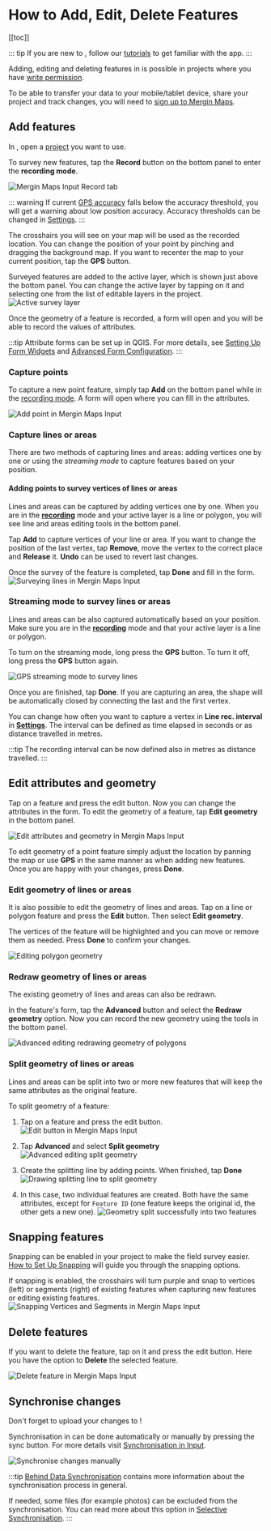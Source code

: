 # How to Add, Edit, Delete Features

[[toc]]

::: tip
If you are new to <MobileAppName />, follow our [tutorials](../tutorials/capturing-first-data/) to get familiar with the app.
:::

Adding, editing and deleting features in <MobileAppName /> is possible in <MainPlatformNameLink /> projects where you have [write permission](../manage/permissions/).

To be able to transfer your data to your mobile/tablet device, share your project and track changes, you will need to [sign up to Mergin Maps](../setup/sign-up-to-mergin-maps/).

## Add features
In <MobileAppName />, open a [project](./input_ui/#projects) you want to use.

To survey new features, tap the **Record** button on the bottom panel to enter the **recording mode**.

![Mergin Maps Input Record tab](./input-record.jpg "Mergin Maps Input Record tab") 

::: warning
If current [GPS accuracy](./gps_accuracy/) falls below the accuracy threshold, you will get a warning about low position accuracy. Accuracy thresholds can be changed in [Settings](./input_ui/#gps-settings).
:::

The crosshairs you will see on your map will be used as the recorded location. You can change the position of your point by pinching and dragging the background map. If you want to recenter the map to your current position, tap the **GPS** button.

Surveyed features are added to the active layer, which is shown just above the bottom panel. You can change the active layer by tapping on it and selecting one from the list of editable layers in the project.
![Active survey layer](./input-active-layer.jpg "Active survey layer")

Once the geometry of a feature is recorded, a form will open and you will be able to record the values of attributes. 

:::tip
Attribute forms can be set up in QGIS. For more details, see [Setting Up Form Widgets](../layer/settingup_forms/) and [Advanced Form Configuration](../layer/settingup_forms_settings/).
:::

### Capture points
To capture a new point feature, simply tap **Add** on the bottom panel while in the [recording mode](#add-features). A form will open where you can fill in the attributes.

![Add point in Mergin Maps Input](./input-add-point.jpg "Add point in Mergin Maps Input")

### Capture lines or areas
There are two methods of capturing lines and areas: adding vertices one by one or using the *streaming mode* to capture features based on your position.

#### Adding points to survey vertices of lines or areas
Lines and areas can be captured by adding vertices one by one. When you are in the [**recording**](#add-features) mode and your active layer is a line or polygon, you will see line and areas editing tools in the bottom panel.

Tap **Add** to capture vertices of your line or area. If you want to change the position of the last vertex, tap **Remove**, move the vertex to the correct place and  **Release** it. **Undo** can be used to revert last changes.

Once the survey of the feature is completed, tap **Done** and fill in the form.
![Surveying lines in Mergin Maps Input](./input-capture-line.jpg "Surveying lines in Mergin Maps Input")

### Streaming mode to survey lines or areas
Lines and areas can be also captured automatically based on your position. Make sure you are in the [**recording**](#add-features) mode and that your active layer is a line or polygon.

To turn on the streaming mode, long press the **GPS** button. To turn it off, long press the **GPS** button again.

![GPS streaming mode to survey lines](./input-streaming-line.jpg "GPS streaming mode to survey lines")

Once you are finished, tap **Done**. If you are capturing an area, the shape will be automatically closed by connecting the last and the first vertex.

You can change how often you want to capture a vertex in **Line rec. interval** in [**Settings**](./input_ui/#streaming-mode-and-recording-settings). The interval can be defined as time elapsed in seconds or as distance travelled in metres.

:::tip
<SinceBadge type="App" version="2.1.0" />
The recording interval can be now defined also in metres as distance travelled.
:::

## Edit attributes and geometry
Tap on a feature and press the edit button. Now you can change the attributes in the form. To edit the geometry of a feature, tap **Edit geometry** in the bottom panel.

![Edit attributes and geometry in Mergin Maps Input](./input-edit.jpg "Edit attributes and geometry")

To edit geometry of a point feature simply adjust the location by panning the map or use **GPS** in the same manner as when adding new features. Once you are happy with your changes, press **Done**.

### Edit geometry of lines or areas
<SinceBadge type="App" version="1.8.0" />

It is also possible to edit the geometry of lines and areas. Tap on a line or polygon feature and press the **Edit** button. Then select **Edit geometry**.

The vertices of the feature will be highlighted and you can move or remove them as needed. Press **Done** to confirm your changes.

![Editing polygon geometry](./input-edit-polygon.jpg "Editing polygon geometry")

### Redraw geometry of lines or areas
<SinceBadge type="App" version="1.8.0" />
The existing geometry of lines and areas can also be redrawn.

In the feature's form, tap the **Advanced** button and select the **Redraw geometry** option. Now you can record the new geometry using the tools in the bottom panel.

![Advanced editing redrawing geometry of polygons](./input-redraw-geometry.jpg "Advanced editing redrawing geometry of polygons")

### Split geometry of lines or areas
<SinceBadge type="App" version="1.6.0" />
Lines and areas can be split into two or more new features that will keep the same attributes as the original feature.

To split geometry of a feature:
1. Tap on a feature and press the edit button.
![Edit button in Mergin Maps Input](./input-edit-feature.jpg "Edit button in Mergin Maps Input")

2. Tap **Advanced** and select **Split geometry**
![Advanced editing split geometry](./input-split-geometry.jpg "Advanced editing split geometry")

3. Create the splitting line by adding points. When finished, tap **Done**
![Drawing splitting line to split geometry](./input-split-geom-point.jpg "Drawing splitting line to split geometry")

4. In this case, two individual features are created. Both have the same attributes, except for `Feature ID` (one feature keeps the original id, the other gets a new one).
![Geometry split successfully into two features](./input-split-geom-done.jpg "Geometry split successfully into two features")


## Snapping features
<SinceBadge type="App" version="1.6.0" />

Snapping can be enabled in your <MainPlatformName /> project to make the field survey easier. [How to Set Up Snapping](../gis/snapping/) will guide you through the snapping options.

If snapping is enabled, the crosshairs will turn purple and snap to vertices (left) or segments (right) of existing features when capturing new features or editing existing features.
![Snapping Vertices and Segments in Mergin Maps Input](../gis/snapping/input_basic_snapping.jpg "Snapping Vertices and Segments in Mergin Maps Input")

## Delete features
If you want to delete the feature, tap on it and press the edit button. Here you have the option to **Delete** the selected feature.

![Delete feature in Mergin Maps Input](./input-delete.jpg "Delete feature in Mergin Maps Input")

## Synchronise changes
Don't forget to upload your changes to <MainPlatformNameLink />!

Synchronisation in <MobileAppName /> can be done automatically or manually by pressing the sync button. For more details visit [Synchronisation in Input](./autosync/).

![Synchronise changes manually](./input-autosync.jpg "Synchronise changes manually")

:::tip
[Behind Data Synchronisation](../manage/synchronisation/) contains more information about the synchronisation process in general.

If needed, some files (for example photos) can be excluded from the synchronisation. You can read more about this option in [Selective Synchronisation](../manage/selective_sync/).
:::
